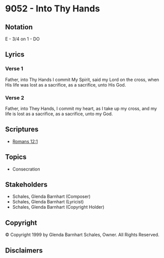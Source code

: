 # 9052 - Into Thy Hands

## Notation

E - 3/4 on 1 - DO

## Lyrics

### Verse 1

Father, into Thy Hands I commit My Spirit, said my Lord on the cross, when His life was lost as a sacrifice, as a sacrifice, unto His God.

### Verse 2

Father, into They Hands, I commit my heart, as I take up my cross, and my life is lost as a sacrifice, as a sacrifice, unto my God.


## Scriptures

- [Romans 12:1](https://www.biblegateway.com/passage/?search=Romans%2012%3A1)

## Topics

- Consecration

## Stakeholders

- Schales, Glenda Barnhart (Composer)
- Schales, Glenda Barnhart (Lyricist)
- Schales, Glenda Barnhart (Copyright Holder)

## Copyright

© Copyright 1999 by Glenda Barnhart Schales, Owner. All Rights Reserved.


## Disclaimers


